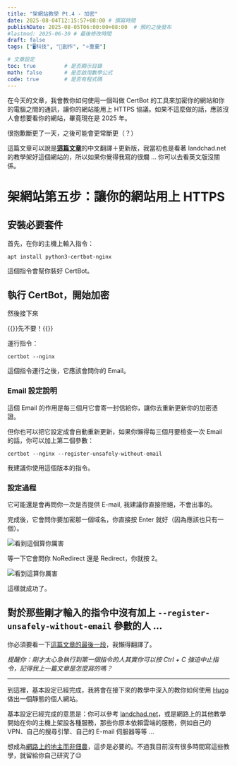 ```yaml
---
title: "架網站教學 Pt.4 - 加密"
date: 2025-08-04T12:15:57+08:00 # 撰寫時間
publishDate: 2025-08-05T06:00:00+08:00  # 預約之後發布
#lastmod: 2025-06-30 # 最後修改時間
draft: false
tags: ["🖥️科技", "📝創作", "⭐️重要"]

# 文章設定
toc: true         # 是否顯示目錄
math: false       # 是否啟用數學公式
code: true        # 是否有程式碼
---
```


在今天的文章，我會教你如何使用一個叫做 CertBot 的工具來加密你的網站和你的電腦之間的通訊，讓你的網站能用上 HTTPS 協議。如果不這麼做的話，應該沒人會想要看你的網站，畢竟現在是 2025 年。

很抱歉斷更了一天，之後可能會更常斷更（？）

這篇文章可以說是[**這篇文章**](https://landchad.net/basic/certbot/)的中文翻譯＋更新版，我當初也是看著 landchad.net 的教學架好這個網站的，所以如果你覺得我寫的很爛 ... 你可以去看英文版沒關係。

# 架網站第五步：讓你的網站用上 HTTPS

## 安裝必要套件

首先，在你的主機上輸入指令：

```
apt install python3-certbot-nginx
```

這個指令會幫你裝好 CertBot。

## 執行 CertBot，開始加密

然後接下來

{{<notice warning>}}先不要！{{</notice>}}

運行指令：

```
certbot --nginx
```

這個指令運行之後，它應該會問你的 Email。

### Email 設定說明

這個 Email 的作用是每三個月它會寄一封信給你，讓你去重新更新你的加密憑證。

但你也可以把它設定成會自動重新更新，如果你懶得每三個月要檢查一次 Email 的話，你可以加上第二個參數：

```
certbot --nginx --register-unsafely-without-email
```

我建議你使用這個版本的指令。

### 設定過程

它可能還是會再問你一次是否提供 E-mail, 我建議你直接拒絕，不會出事的。

完成後，它會問你要加密那一個域名，你直接按 Enter 就好（因為應該也只有一個）。

![看到這個算你厲害](https://landchad.net/pix/certbot-01.png)

等一下它會問你 NoRedirect 還是 Redirect，你就按 2。

![看到這算你厲害](https://landchad.net/pix/certbot-02.png)

這樣就成功了。

## 對於那些剛才輸入的指令中沒有加上 `--register-unsafely-without-email` 參數的人 ...

你必須要看一下[這篇文章的最後一段](https://landchad.net/basic/certbot/)，我懶得翻譯了。

_提醒你：剛才太心急執行到第一個指令的人其實你可以按 Ctrl + C 強迫中止指令，記得我上一篇文章是怎麼寫的嗎？_

---

到這裡，基本設定已經完成，我將會在接下來的教學中深入的教你如何使用 [Hugo](https://gohugo.io/) 做出一個靜態的個人網站。

基本設定已經完成的意思是：你可以參考 [landchad.net](https://landchad.net)，或是網路上的其他教學開始在你的主機上架設各種服務，那些你原本依賴雲端的服務，例如自己的 VPN、自己的搜尋引擎、自己的 E-mail 伺服器等等 ...

想成為[網路上的地主而非佃農](https://wiwi.blog/blog/internet-peasant)，這步是必要的。不過我目前沒有很多時間寫這些教學，就留給你自己研究了😉